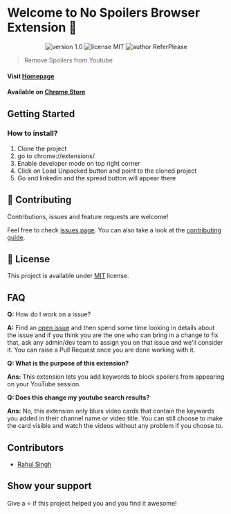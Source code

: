 # Welcome to No Spoilers Browser Extension 👋

<p align="center">
    <img src="https://img.shields.io/badge/version-1.0-yellowgreen" alt="version 1.0"/>
    <img src="https://img.shields.io/badge/license-MIT-brightgreen" alt="license MIT"/>
    <img src="https://img.shields.io/badge/author-ReferPlease-yellow" alt="author ReferPlease"/>
</p>

> Remove Spoilers from Youtube

#### Visit [Homepage](https://github.com/GrayHat12/no-spoilers)

#### Available on [Chrome Store](https://github.com/GrayHat12/no-spoilers)

## Getting Started

### How to install?
1. Clone the project<br>
2. go to chrome://extensions/<br>
3. Enable developer mode on top right corner<br>
4. Click on Load Unpacked button and point to the cloned project<br>
5. Go and linkedin and the spread button will appear there

## 🤝 Contributing

Contributions, issues and feature requests are welcome!

Feel free to check [issues page](https://github.com/GrayHat12/no-spoilers/issues). You can also take a look at the [contributing guide](https://github.com/GrayHat12/no-spoilers/blob/main/CONTRIBUTING.md).

## 📝 License

This project is available under [MIT](https://github.com/GrayHat12/no-spoilers/blob/main/LICENSE.md) license.

## FAQ

**Q:** How do I work on a issue?

**A:** Find an [open issue](https://github.com/GrayHat12/no-spoilers/issues) and then spend some time looking in details about the issue and if you think you are the one who can bring in a change to fix that, ask any admin/dev team to assign you on that issue and we'll consider it. You can raise a Pull Request once you are done working with it.

**Q: What is the purpose of this extension?**

**Ans:** This extension lets you add keywords to block spoilers from appearing on your YouTube session.

**Q: Does this change my youtube search results?**

**Ans:** No, this extension only blurs video cards that contain the keywords you added in their channel name or video title. You can still choose to make the card visible and watch the videos without any problem if you choose to.

## Contributors

- [Rahul Singh](https://github.com/GrayHat12)

## Show your support

Give a ⭐️ if this project helped you and you find it awesome!
